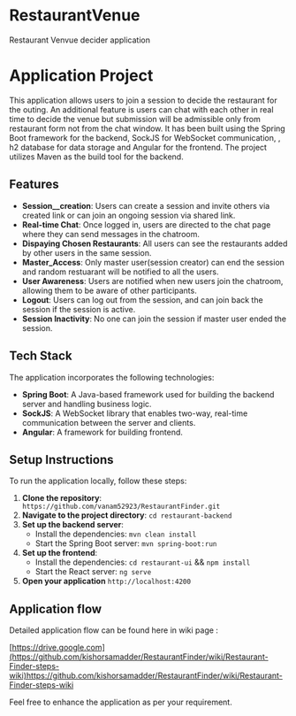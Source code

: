 # RestaurantVenue
 Restaurant Venvue decider application
 
# Application Project
  This application allows users to join a session to decide the restaurant for the outing. An additional feature is users can chat with each other in real time to decide the venue but submission will be admissible only from restaurant form not from the chat window.
  It has been built using the Spring Boot framework for the backend, SockJS for WebSocket communication, 
  , h2 database for data storage and Angular for the frontend. The project utilizes Maven as the build tool for the backend.

## Features
- __Session__creation__: Users can create a session and invite others via created link or can join an ongoing session via shared link.
- __Real-time Chat__: Once logged in, users are directed to the chat page where they can send messages in the chatroom.
- __Dispaying Chosen Restaurants__: All users can see the restaurants added by other users in the same session.
- __Master_Access__: Only master user(session creator) can end the session and random restuarant will be notified to all the users.
- __User Awareness__: Users are notified when new users join the chatroom, allowing them to be aware of other participants.
- __Logout__: Users can log out from the session, and can join back the session if the session is active.
- __Session Inactivity__: No one can join the session if master user ended the session.

## Tech Stack
The application incorporates the following technologies:

- __Spring Boot__: A Java-based framework used for building the backend server and handling business logic.
- __SockJS__: A WebSocket  library that enables two-way, real-time communication between the server and clients.
- __Angular__: A framework for building frontend.
## Setup Instructions
To run the application locally, follow these steps:

1. __Clone the repository__: ``` https://github.com/vanam52923/RestaurantFinder.git```
2. __Navigate to the project directory__: ```cd restaurant-backend```
3. __Set up the backend server__:
   - Install the dependencies: ```mvn clean install```
   - Start the Spring Boot server: ```mvn spring-boot:run```
4. __Set up the frontend__:
   - Install the dependencies: ```cd restaurant-ui``` && ```npm install```
   - Start the React server: ```ng serve```
5. __Open your application__ ```http://localhost:4200```

## Application flow

Detailed application flow can be found here in wiki page : 

[https://drive.google.com](https://github.com/kishorsamadder/RestaurantFinder/wiki/Restaurant-Finder-steps-wiki)https://github.com/kishorsamadder/RestaurantFinder/wiki/Restaurant-Finder-steps-wiki

Feel free to enhance the application as per your requirement.

